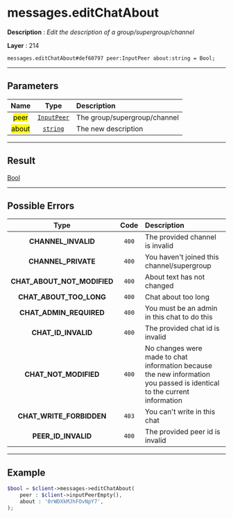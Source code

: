 # messages.editChatAbout

**Description** : *Edit the description of a group/supergroup/channel*

**Layer** : 214

```tl
messages.editChatAbout#def60797 peer:InputPeer about:string = Bool;
```

---

## Parameters

| Name | Type | Description |
| :---: | :---: | :--- |
| <mark>peer</mark> | [`InputPeer`](type/InputPeer) | The group/supergroup/channel |
| <mark>about</mark> | [`string`](type/string) | The new description |

---

## Result

[Bool](type/Bool)

---

## Possible Errors

| Type | Code | Description |
| :---: | :---: | :--- |
| **CHANNEL_INVALID** | `400` | The provided channel is invalid |
| **CHANNEL_PRIVATE** | `400` | You haven't joined this channel/supergroup |
| **CHAT_ABOUT_NOT_MODIFIED** | `400` | About text has not changed |
| **CHAT_ABOUT_TOO_LONG** | `400` | Chat about too long |
| **CHAT_ADMIN_REQUIRED** | `400` | You must be an admin in this chat to do this |
| **CHAT_ID_INVALID** | `400` | The provided chat id is invalid |
| **CHAT_NOT_MODIFIED** | `400` | No changes were made to chat information because the new information you passed is identical to the current information |
| **CHAT_WRITE_FORBIDDEN** | `403` | You can't write in this chat |
| **PEER_ID_INVALID** | `400` | The provided peer id is invalid |

---

## Example

```php
$bool = $client->messages->editChatAbout(
	peer : $client->inputPeerEmpty(),
	about : '0rWDXkMJhFOvNpY7',
);
```